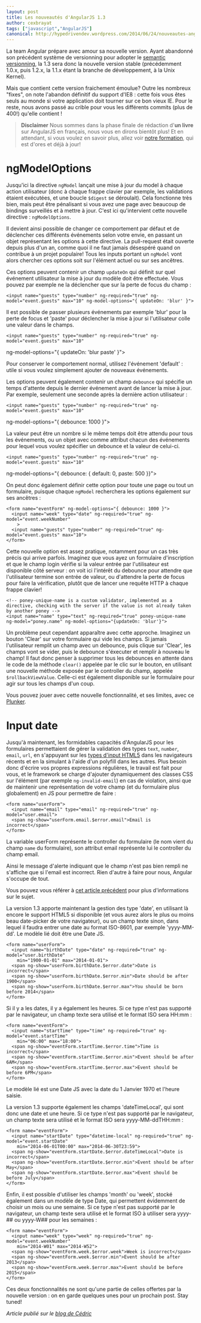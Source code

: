 ```yaml
---
layout: post
title: Les nouveautés d'AngularJS 1.3
author: cexbrayat
tags: ["javascript","AngularJS"]
canonical: http://hypedrivendev.wordpress.com/2014/06/24/nouveautes-angularjs-1_3/
---
```

La team Angular prépare avec amour sa nouvelle version.
Ayant abandonné son précédent système de versionning pour adopter le [semantic versionning](http://semver.org/), la 1.3 sera donc la nouvelle version
stable (précédemment 1.0.x, puis 1.2.x, la 1.1.x étant la branche de développement, à la Unix Kernel).

Mais que contient cette version fraichement émoulue? Outre les nombreux "fixes", on note l'abandon définitif du support d'IE8 : cette fois vous êtes seuls au monde si votre application doit tourner sur ce bon vieux IE. Pour le reste, nous avons passé au crible pour vous les différents commits (plus de 400!) qu'elle contient !

> **Disclaimer**
> Nous sommes dans la phase finale de rédaction d'**un livre** sur AngularJS en français, nous vous en dirons bientôt plus! Et en attendant, si vous voulez en savoir plus, allez voir [notre formation](https://ninja-squad.fr/formations/formation-angular), qui est d'ores et déjà à jour!

# ngModelOptions

Jusqu'ici la directive `ngModel` lançait une mise à jour du model à chaque action utilisateur (donc à chaque frappe clavier par exemple, les validations étaient exécutées, et une boucle `$digest` se déroulait). Cela fonctionne très bien, mais peut être pénalisant si vous avez une page avec beaucoup de bindings surveillés et à mettre à jour. C'est ici qu'intervient cette nouvelle directive : `ngModelOptions`.

Il devient ainsi possible de changer ce comportement par défaut et de déclencher ces différents événements selon votre envie, en passant un objet représentant les options à cette directive. La pull-request était ouverte depuis plus d'un an, comme quoi il ne faut jamais désespéré quand on contribue à un projet populaire! Tous les inputs portant un `ngModel` vont alors chercher ces options soit sur l'élément actuel ou sur ses ancêtres.

Ces options peuvent contenir un champ `updateOn` qui définit sur quel événement utilisateur la mise à jour du modèle doit être effectuée. Vous pouvez par exemple ne la déclencher que sur la perte de focus du champ :

    <input name="guests" type="number" ng-required="true" ng-model="event.guests" max="10" ng-model-options="{ updateOn: 'blur' }">

Il est possible de passer plusieurs événements par exemple 'blur' pour la perte de focus et 'paste' pour déclencher la mise  à jour si l'utilisateur colle une valeur dans le champs.

    <input name="guests" type="number" ng-required="true" ng-model="event.guests" max="10"
ng-model-options="{ updateOn: 'blur paste' }">

Pour conserver le comportement normal, utilisez l'événement 'default' : utile si vous voulez simplement ajouter de nouveaux événements.

Les options peuvent également contenir un champ `debounce` qui spécifie un temps d'attente depuis le dernier événement avant de lancer la mise à jour. Par exemple, seulement une seconde après la dernière action utilisateur :

    <input name="guests" type="number" ng-required="true" ng-model="event.guests" max="10"
ng-model-options="{ debounce: 1000 }">

La valeur peut être un nombre si le même temps doit être attendu pour tous les événements, ou un objet avec comme attribut chacun des événements pour lequel vous voulez spécifier un debounce et la valeur de celui-ci.

    <input name="guests" type="number" ng-required="true" ng-model="event.guests" max="10"
ng-model-options="{ debounce: { default: 0, paste: 500 }}">

On peut donc également définir cette option pour toute une page ou tout un formulaire, puisque chaque `ngModel` recherchera les options également sur ses ancêtres :


    <form name="eventForm" ng-model-options="{ debounce: 1000 }">
      <input name="week" type="date" ng-required="true" ng-model="event.weekNumber"
        >
      <input name="guests" type="number" ng-required="true" ng-model="event.guests" max="10">
    </form>

Cette nouvelle option est assez pratique, notamment pour un cas très précis qui arrive parfois. Imaginez que vous ayez un formulaire d'inscription et que le champ login vérifie si la valeur entrée par l'utilisateur est disponible côté serveur : on voit ici l'intérêt du debounce pour attendre que l'utilisateur termine son entrée de valeur, ou d'attendre la perte de focus pour faire la vérification, plutôt que de lancer une requête HTTP à chaque frappe clavier!

    <!-- poney-unique-name is a custom validator, implemented as a directive, checking with the server if the value is not already taken by another poney -->
    <input name="name" type="text" ng-required="true" poney-unique-name ng-model="poney.name" ng-model-options="{updateOn: 'blur'}">

Un problème peut cependant apparaître avec cette approche. Imaginez un bouton 'Clear' sur votre formulaire qui vide les champs. Si jamais l'utilisateur remplit un champ avec un debounce, puis clique sur 'Clear', les champs vont se vider, puis le debounce s'éxecuter et remplir à nouveau le champ! Il faut donc penser à supprimer tous les debounces en attente dans le code de la méthode `clear()` appelée par le clic sur le bouton, en utilisant une nouvelle méthode exposée par le controller du champ, appelée `$rollbackViewValue`. Celle-ci est également disponible sur le formulaire pour agir sur tous les champs d'un coup.

Vous pouvez jouer avec cette nouvelle fonctionnalité, et ses limites, avec ce [Plunker](http://plnkr.co/edit/94oLhzYOZeMcJcUBrXKq?p=preview).

# Input date

Jusqu'à maintenant, les formidables capacités d'AngularJS pour les formulaires permettaient de gérer la validation des types `text`, `number`, `email`, `url`, en s'appuyant sur les  [types d'input HTML5](https://html.spec.whatwg.org/multipage/input.html#the-input-element) dans les navigateurs récents et en la simulant à l'aide d'un polyfill dans les autres. Plus besoin donc d'écrire vos propres expressions régulières, le travail est fait pour vous, et le framework se charge d'ajouter dynamiquement des classes CSS sur l'élément (par exemple `ng-invalid-email`) en cas de violation, ainsi que de maintenir une représentation de votre champ (et du formulaire plus globalement) en JS pour permettre de faire :

    <form name="userForm">
      <input name="email" type="email" ng-required="true" ng-model="user.email">
      <span ng-show="userForm.email.$error.email">Email is incorrect</span>
    </form>

La variable userForm représente le controller du formulaire (le nom vient du champ `name` du formulaire), son attribut email représente lui le controller du champ email.

Ainsi le message d'alerte indiquant que le champ n'est pas bien rempli ne s'affiche que si l'email est incorrect. Rien d'autre à faire pour nous, Angular s'occupe de tout.

Vous pouvez vous référer à [cet article précédent](/2013/10/22/forms-in-angularjs/) pour plus d'informations sur le sujet.

La version 1.3 apporte maintenant la gestion des type 'date', en utilisant là encore le support HTML5 si disponible (et vous aurez alors le plus ou moins beau date-picker de votre navigateur), ou un champ texte sinon, dans lequel il faudra entrer une date au format ISO-8601, par exemple 'yyyy-MM-dd'. Le modèle lié doit être une Date JS.

    <form name="userForm">
      <input name="birthDate" type="date" ng-required="true" ng-model="user.birthDate"
        min="1900-01-01" max="2014-01-01">
      <span ng-show="userForm.birthDate.$error.date">Date is incorrect</span>
      <span ng-show="userForm.birthDate.$error.min">Date should be after 1900</span>
      <span ng-show="userForm.birthDate.$error.max">You should be born before 2014</span>
    </form>

Si il y a les dates, il y a également les heures.
Si ce type n'est pas supporté par le navigateur, un champ texte sera utilisé et le format ISO sera HH:mm :

    <form name="eventForm">
      <input name="startTime" type="time" ng-required="true" ng-model="event.startTime"
        min="06:00" max="18:00">
      <span ng-show="eventForm.startTime.$error.time">Time is incorrect</span>
      <span ng-show="eventForm.startTime.$error.min">Event should be after 6AM</span>
      <span ng-show="eventForm.startTime.$error.max">Event should be before 6PM</span>
    </form>

Le modèle lié est une Date JS avec la date du 1 Janvier 1970 et l'heure saisie.

La version 1.3 supporte également les champs 'dateTimeLocal', qui sont donc une date et une heure. Si ce type n'est pas supporté par le navigateur, un champ texte sera utilisé et le format ISO sera yyyy-MM-ddTHH:mm :

    <form name="eventForm">
      <input name="startDate" type="datetime-local" ng-required="true" ng-model="event.startDate"
        min="2014-06-01T00:00" max="2014-06-30T23:59">
      <span ng-show="eventForm.startDate.$error.dateTimeLocal">Date is incorrect</span>
      <span ng-show="eventForm.startDate.$error.min">Event should be after May</span>
      <span ng-show="eventForm.startDate.$error.max">Event should be before July</span>
    </form>

Enfin, il est possible d'utiliser les champs 'month' ou 'week', stocké également dans un modèle de type Date,
qui permettent évidemment de choisir un mois ou une semaine.
Si ce type n'est pas supporté par le navigateur, un champ texte sera utilisé et le format ISO à utiliser sera yyyy-## ou yyyy-W## pour les semaines :

    <form name="eventForm">
      <input name="week" type="week" ng-required="true" ng-model="event.weekNumber"
        min="2014-W01" max="2014-W52">
      <span ng-show="eventForm.week.$error.week">Week is incorrect</span>
      <span ng-show="eventForm.week.$error.min">Event should be after 2013</span>
      <span ng-show="eventForm.week.$error.max">Event should be before 2015</span>
    </form>

Ces deux fonctionnalités ne sont qu'une partie de celles offertes par la nouvelle version : on en garde quelques unes pour un prochain post. Stay tuned!

_Article publié sur le [blog de Cédric](http://hypedrivendev.wordpress.com/2014/06/24/nouveautes-angularjs-1_3/ "Article original sur le blog de Cédric Exbrayat")_
